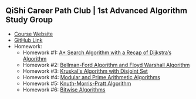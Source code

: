 ## QiShi Career Path Club | 1st Advanced Algorithm Study Group

* <a href="https://www.qishicpc.com/activities/profile/227/" target="_blank">Course Website</a>
* <a href="https://github.com/smartzdp/smartzdp.github.io/tree/master/qishicpc/aa001/" target="_blank">GitHub Link</a>
* Homework:
  * Homework #1: <a href="https://smartzdp.github.io/qishicpc/aa001/hw1.html" target="_blank">A* Search Algorithm with a Recap of Dijkstra’s Algorithm</a>
  * Homework #2: <a href="https://smartzdp.github.io/qishicpc/aa001/hw2.html" target="_blank">Bellman-Ford Algorithm and Floyd Warshall Algorithm</a>
  * Homework #3: <a href="https://smartzdp.github.io/qishicpc/aa001/hw3.html" target="_blank">Kruskal's Algorithm with Disjoint Set</a>
  * Homework #4: <a href="https://smartzdp.github.io/qishicpc/aa001/hw4.html" target="_blank">Modular and Prime Arithmetic Algorithms</a>
  * Homework #5: <a href="https://smartzdp.github.io/qishicpc/aa001/hw5.html" target="_blank">Knuth-Morris-Pratt Algorithm</a>
  * Homework #6: <a href="https://smartzdp.github.io/qishicpc/aa001/hw6.html" target="_blank">Bitwise Algorithms</a>
